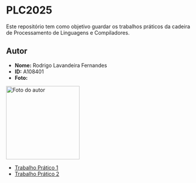 # PLC2025

Este repositório tem como objetivo guardar os trabalhos práticos da cadeira de Processamento de Linguagens e Compiladores.

## Autor
- **Nome:** Rodrigo Lavandeira Fernandes
- **ID:** A108401
- **Foto:** 
<img src="/home/rodrigo/fotogit.jpeg" alt="Foto do autor" width="200">



* [Trabalho Prático 1](./TP1/)
* [Trabalho Prático 2](./TP2/)